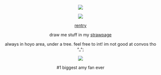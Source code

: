 <p align="center"
  
  ![](https://komarev.com/ghpvc/?username=yutanejohiel&color=ff87c5&style=plastic&label=♡&abbreviated=true)

<p align="center"
  
  ![](https://64.media.tumblr.com/46a0b4c428b3c49608a3d022be328105/ee7e25143d4ad85a-bc/s400x600/9731b4233753cf35ba4420221c45cf10a30c9bfa.gifv)

  <p align="center" 

[rentry](https://rentry.co/esper)

<p align="center"

draw me stuff in my [strawpage](https://fuwawa.straw.page/)
  
<p align="center" 

always in hoyo area, under a tree. 
feel free to int! im not good at convos tho ^_^;

<p align="center" 
  
![](https://64.media.tumblr.com/6d40f310c4f349f9b75f08752bbda165/46505ae1dd62b12e-87/s100x200/968334e5d82167d97f15eef241ecfe45359eee4a.gifv)

<p align="center" 

#1 biggest amy fan ever 


